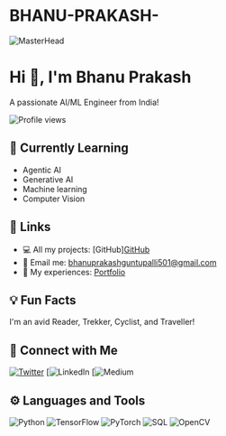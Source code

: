 # BHANU-PRAKASH-

![MasterHead](https://raw.githubusercontent.com/BHANUPRO15221/Bhanu-Prakash-G/main/Conversion%20output%20(5).jpg) <!-- Add your banner image link -->

# Hi 👋, I'm Bhanu Prakash

A passionate AI/ML Engineer from India!

![Profile views](https://komarev.com/ghpvc/?username=heerthiraja&label=Profile%20views&color=0e75b6&style=flat)

## 🌱 Currently Learning
- Agentic AI
- Generative AI
- Machine learning
- Computer Vision

## 🔗 Links
- 💻 All my projects: [GitHub][GitHub](https://github.com/Bhanu-prakash33/BHANU-PRAKASH-)
- 📧 Email me: bhanuprakashguntupalli501@gmail.com
- 🧭 My experiences: [Portfolio](https://olympus.mygreatlearning.com/eportfolio?pb_id=18285)

## 💡 Fun Facts
I'm an avid Reader, Trekker, Cyclist, and Traveller!

## 🤝 Connect with Me
[![Twitter](https://img.shields.io/badge/Twitter-1DA1F2?style=for-the-badge&logo=twitter&logoColor=white)](https://twitter.com/yourusername)
[![LinkedIn](https://www.linkedin.com/in/%E0%B8%BFhanu-prakash-2aa98018b/)
[![Medium](https://medium.com/@bhanuprakashguntupalli501/machine-learning-6585d7d0e6e7)

## ⚙️ Languages and Tools
![Python](https://img.shields.io/badge/Python-3670A0?style=for-the-badge&logo=python&logoColor=ffdd54)
![TensorFlow](https://img.shields.io/badge/TensorFlow-FF6F00?style=for-the-badge&logo=tensorflow&logoColor=white)
![PyTorch](https://img.shields.io/badge/PyTorch-EE4C2C?style=for-the-badge&logo=pytorch&logoColor=white)
![SQL](https://img.shields.io/badge/SQL-005C84?style=for-the-badge&logo=sqlite&logoColor=white)
![OpenCV](https://img.shields.io/badge/OpenCV-5C3EE8?style=for-the-badge&logo=opencv&logoColor=white)

